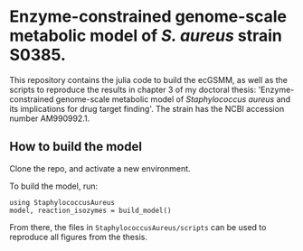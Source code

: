 # Enzyme-constrained genome-scale metabolic model of _S. aureus_ strain S0385.

This repository contains the julia code to build the ecGSMM, as well as the scripts to reproduce the results in chapter 3 of my doctoral thesis: 'Enzyme-constrained genome-scale metabolic model of _Staphylococcus aureus_ and its implications for drug target finding'. The strain has the NCBI accession number AM990992.1.

## How to build the model 

Clone the repo, and activate a new environment. 

To build the model, run:
```
using StaphylococcusAureus
model, reaction_isozymes = build_model()
```

From there, the files in ```StaphylococcusAureus/scripts``` can be used to reproduce all figures from the thesis.

